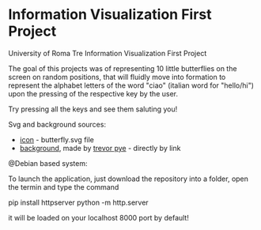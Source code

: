 # Information Visualization First Project

University of Roma Tre Information Visualization First Project

The goal of this projects was of representing 10 little butterflies on the screen on random positions, that will fluidly move into formation to represent the alphabet letters of the word "ciao" (italian word for "hello/hi") upon the pressing of the respective key by the user.

Try pressing all the keys and see them saluting you!

Svg and background sources:

- [icon](https://www.flaticon.com/authors/freepik) - butterfly.svg file
- [background](https://unsplash.com/?utm_source=unsplash&utm_medium=referral&utm_content=creditCopyText), made by [trevor pye](https://unsplash.com/@trevmepix?utm_source=unsplash&utm_medium=referral&utm_content=creditCopyText) - directly by link

@Debian based system:

To launch the application, just download the repository into a folder, open the termin and type the command 

  pip install httpserver
  python -m http.server

it will be loaded on your localhost 8000 port by default!
